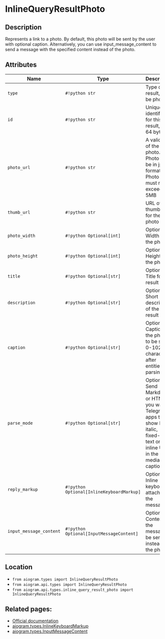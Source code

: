 # InlineQueryResultPhoto

## Description

Represents a link to a photo. By default, this photo will be sent by the user with optional caption. Alternatively, you can use input_message_content to send a message with the specified content instead of the photo.


## Attributes

| Name | Type | Description |
| - | - | - |
| `type` | `#!python str` | Type of the result, must be photo |
| `id` | `#!python str` | Unique identifier for this result, 1-64 bytes |
| `photo_url` | `#!python str` | A valid URL of the photo. Photo must be in jpeg format. Photo size must not exceed 5MB |
| `thumb_url` | `#!python str` | URL of the thumbnail for the photo |
| `photo_width` | `#!python Optional[int]` | Optional. Width of the photo |
| `photo_height` | `#!python Optional[int]` | Optional. Height of the photo |
| `title` | `#!python Optional[str]` | Optional. Title for the result |
| `description` | `#!python Optional[str]` | Optional. Short description of the result |
| `caption` | `#!python Optional[str]` | Optional. Caption of the photo to be sent, 0-1024 characters after entities parsing |
| `parse_mode` | `#!python Optional[str]` | Optional. Send Markdown or HTML, if you want Telegram apps to show bold, italic, fixed-width text or inline URLs in the media caption. |
| `reply_markup` | `#!python Optional[InlineKeyboardMarkup]` | Optional. Inline keyboard attached to the message |
| `input_message_content` | `#!python Optional[InputMessageContent]` | Optional. Content of the message to be sent instead of the photo |



## Location

- `from aiogram.types import InlineQueryResultPhoto`
- `from aiogram.api.types import InlineQueryResultPhoto`
- `from aiogram.api.types.inline_query_result_photo import InlineQueryResultPhoto`

## Related pages:

- [Official documentation](https://core.telegram.org/bots/api#inlinequeryresultphoto)
- [aiogram.types.InlineKeyboardMarkup](../types/inline_keyboard_markup.md)
- [aiogram.types.InputMessageContent](../types/input_message_content.md)
